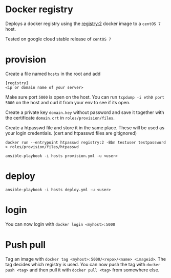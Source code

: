 # Docker registry

Deploys a docker registry using the [registry:2](https://github.com/docker/distribution/blob/master/docs/deploying.md) docker image to a `centOS 7` host.

Tested on google cloud stable release of `centOS 7`

# provision

Create a file named `hosts` in the root and add
```
[registry]
<ip or domain name of your server>
```


Make sure port `5000` is open on the host. You can run `tcpdump -i eth0 port 5000` on the host and curl it from your env to see if its open.

Create a private key `domain.key` without password and save it together with the certificate `domain.crt` in `roles/provision/files`.

Create a htpasswd file and store it in the same place. These will be used as your login credentials.
(cert and htpasswd files are gitignored)

`docker run --entrypoint htpasswd registry:2 -Bbn testuser testpassword > roles/provision/files/htpasswd`

`ansible-playbook -i hosts provision.yml -u <user>`


# deploy

`ansible-playbook -i hosts deploy.yml -u <user>`

# login

You can now login with `docker login <myhost>:5000`

# Push pull

Tag an image with `docker tag <myhost>:5000/<repo>/<name> <imageid>`. The tag decides which registry is used.
You can now push the tag with `docker push <tag>` and then pull it with `docker pull <tag>` from somewhere else.
